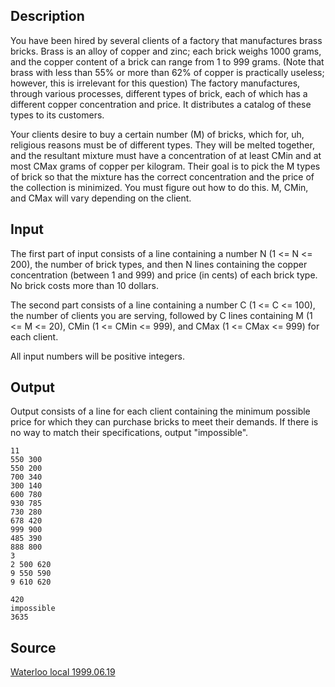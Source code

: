 <h2>Description</h2><p>You have been hired by several clients of a factory that manufactures brass bricks. Brass is an alloy of copper and zinc; each brick weighs 1000 grams, and the copper content of a brick can range from 1 to 999 grams. (Note that brass with less than 55% or more than 62% of copper is practically useless; however, this is irrelevant for this question) The factory manufactures, through various processes, different types of brick, each of which has a different copper concentration and price. It distributes a catalog of these types to its customers. 
</p>Your clients desire to buy a certain number (M) of bricks, which for, uh, religious reasons must be of different types. They will be melted together, and the resultant mixture must have a concentration of at least CMin and at most CMax grams of copper per kilogram. Their goal is to pick the M types of brick so that the mixture has the correct concentration and the price of the collection is minimized. You must figure out how to do this. M, CMin, and CMax will vary depending on the client.
<h2>Input</h2><p>The first part of input consists of a line containing a number N (1 &lt;= N &lt;= 200), the number of brick types, and then N lines containing the copper concentration (between 1 and 999) and price (in cents) of each brick type. No brick costs more than 10 dollars. 
</p>The second part consists of a line containing a number C (1 &lt;= C &lt;= 100), the number of clients you are serving, followed by C lines containing M (1 &lt;= M &lt;= 20), CMin (1 &lt;= CMin &lt;= 999), and CMax (1 &lt;= CMax &lt;= 999) for each client. 

All input numbers will be positive integers. 
<h2>Output</h2><p>Output consists of a line for each client containing the minimum possible price for which they can purchase bricks to meet their demands. If there is no way to match their specifications, output "impossible". </p><pre><code class="language-input1">11
550 300
550 200
700 340
300 140
600 780
930 785
730 280
678 420
999 900
485 390
888 800
3
2 500 620
9 550 590
9 610 620
</code></pre><pre><code class="language-output1">420
impossible
3635
</code></pre><h2>Source</h2><a href="searchproblem?field=source&amp;key=Waterloo+local+1999.06.19">Waterloo local 1999.06.19</a>